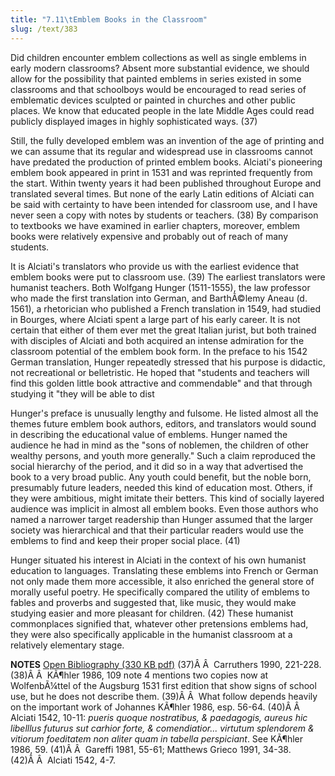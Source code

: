 ```yaml
---
title: "7.11\tEmblem Books in the Classroom"
slug: /text/383
---
```

Did children encounter emblem collections as well as single emblems in early modern classrooms? Absent more substantial evidence, we should allow for the possibility that painted emblems in series existed in some classrooms and that schoolboys would be encouraged to read series of emblematic devices sculpted or painted in churches and other public places. We know that educated people in the late Middle Ages could read publicly displayed images in highly sophisticated ways. (37)

Still, the fully developed emblem was an invention of the age of printing and we can assume that its regular and widespread use in classrooms cannot have predated the production of printed emblem books. Alciati's pioneering emblem book appeared in print in 1531 and was reprinted frequently from the start. Within twenty years it had been published throughout Europe and translated several times. But none of the early Latin editions of Alciati can be said with certainty to have been intended for classroom use, and I have never seen a copy with notes by students or teachers. (38) By comparison to textbooks we have examined in earlier chapters, moreover, emblem books were relatively expensive and probably out of reach of many students.

It is Alciati's translators who provide us with the earliest evidence that emblem books were put to classroom use. (39) The earliest translators were humanist teachers. Both Wolfgang Hunger (1511-1555), the law professor who made the first translation into German, and BarthÃ©lemy Aneau (d. 1561), a rhetorician who published a French translation in 1549, had studied in Bourges, where Alciati spent a large part of his early career. It is not certain that either of them ever met the great Italian jurist, but both trained with disciples of Alciati and both acquired an intense admiration for the classroom potential of the emblem book form. In the preface to his 1542 German translation, Hunger repeatedly stressed that his purpose is didactic, not recreational or belletristic. He hoped that "students and teachers will find this golden little book attractive and commendable" and that through studying it "they will be able to dist

Hunger's preface is unusually lengthy and fulsome. He listed almost all the themes future emblem book authors, editors, and translators would sound in describing the educational value of emblems. Hunger named the audience he had in mind as the "sons of noblemen, the children of other wealthy persons, and youth more generally." Such a claim reproduced the social hierarchy of the period, and it did so in a way that advertised the book to a very broad public. Any youth could benefit, but the noble born, presumably future leaders, needed this kind of education most. Others, if they were ambitious, might imitate their betters. This kind of socially layered audience was implicit in almost all emblem books. Even those authors who named a narrower target readership than Hunger assumed that the larger society was hierarchical and that their particular readers would use the emblems to find and keep their proper social place. (41)

Hunger situated his interest in Alciati in the context of his own humanist education to languages. Translating these emblems into French or German not only made them more accessible, it also enriched the general store of morally useful poetry. He specifically compared the utility of emblems to fables and proverbs and suggested that, like music, they would make studying easier and more pleasant for children. (42) These humanist commonplaces signified that, whatever other pretensions emblems had, they were also specifically applicable in the humanist classroom at a relatively elementary stage.

<strong>NOTES</strong>
<a href="http://www.humanismforsale.org/bibliography.pdf" target="new">Open Bibliography (330 KB pdf)</a>
(37)Â Â  Carruthers 1990, 221-228.
(38)Â Â  KÃ¶hler 1986, 109 note 4 mentions two copies now at WolfenbÃ¼ttel of the Augsburg 1531 first edition that show signs of school use, but he does not describe them.
(39)Â Â  What follow depends heavily on the important work of Johannes KÃ¶hler 1986, esp. 56-64.
(40)Â Â  Alciati 1542, 10-11: <em>pueris quoque nostratibus, &amp; paedagogis, aureus hic libelllus futurus sut carhior forte, &amp; comendiatior... virtutum splendorem &amp; vitiorum foeditatem non aliter quam in tabella perspiciant</em>. See KÃ¶hler 1986, 59.
(41)Â Â  Gareffi 1981, 55-61; Matthews Grieco 1991, 34-38.
(42)Â Â  Alciati 1542, 4-7.
